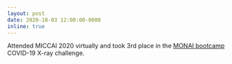 ```yaml
---
layout: post
date: 2020-10-03 12:00:00-0000
inline: true
---
```


Attended MICCAI 2020 virtually and took 3rd place in the <a href="https://monai.medium.com/first-ever-monai-bootcamp-recap-8edc462e57cc">MONAI bootcamp</a> COVID-19 X-ray challenge.

